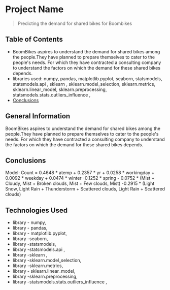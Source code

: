 # Project Name
> Predicting the demand for shared bikes for Boombikes


## Table of Contents
* BoomBikes aspires to understand the demand for shared bikes among the people.They have planned to prepare themselves to cater to the people's needs. For which they have contracted a consulting company to understand the factors on which the demand for these shared bikes depends.
* libraries used: numpy, pandas, matplotlib.pyplot, seaborn, statsmodels, statsmodels.api , sklearn , sklearn.model_selection, sklearn.metrics, sklearn.linear_model, sklearn.preprocessing, statsmodels.stats.outliers_influence ,  
* [Conclusions](#conclusions)




## General Information
BoomBikes aspires to understand the demand for shared bikes among the people.They have planned to prepare themselves to cater to the people's needs. For which they have contracted a consulting company to understand the factors on which the demand for these shared bikes depends.



## Conclusions
Model:
Count = 0.4648 * atemp + 0.2357 * yr + 0.0258 * workingday + 0.0092 * weekday + 0.0474 * winter -0.1252 * spring - 0.0752 * (Mist + Cloudy, Mist + Broken clouds, Mist + Few clouds, Mist)  -0.2915 * (Light Snow, Light Rain + Thunderstorm + Scattered clouds, Light Rain + Scattered clouds)




## Technologies Used
- library - numpy,  
- library -  pandas, 
- library - matplotlib.pyplot, 
- library -seaborn, 
- library -statsmodels, 
- library -statsmodels.api , 
- library -sklearn , 
- library -sklearn.model_selection, 
- library -sklearn.metrics,
- library - sklearn.linear_model, 
- library -sklearn.preprocessing, 
- library -statsmodels.stats.outliers_influence ,







